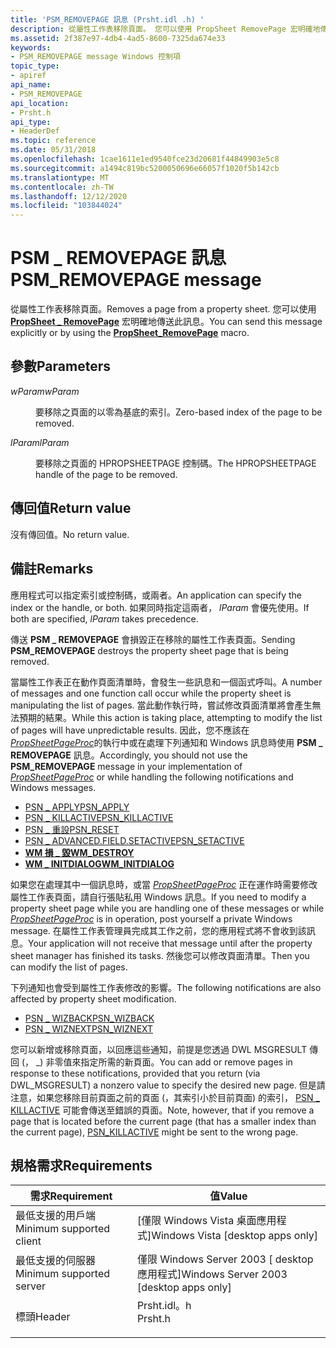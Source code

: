 ```yaml
---
title: 'PSM_REMOVEPAGE 訊息 (Prsht.idl .h) '
description: 從屬性工作表移除頁面。 您可以使用 PropSheet RemovePage 宏明確地傳送此訊息 \_ 。
ms.assetid: 2f387e97-4db4-4ad5-8600-7325da674e33
keywords:
- PSM_REMOVEPAGE message Windows 控制項
topic_type:
- apiref
api_name:
- PSM_REMOVEPAGE
api_location:
- Prsht.h
api_type:
- HeaderDef
ms.topic: reference
ms.date: 05/31/2018
ms.openlocfilehash: 1cae1611e1ed9540fce23d20681f44849903e5c8
ms.sourcegitcommit: a1494c819bc5200050696e66057f1020f5b142cb
ms.translationtype: MT
ms.contentlocale: zh-TW
ms.lasthandoff: 12/12/2020
ms.locfileid: "103844024"
---
```

# <a name="psm_removepage-message"></a><span data-ttu-id="9ac22-105">PSM \_ REMOVEPAGE 訊息</span><span class="sxs-lookup"><span data-stu-id="9ac22-105">PSM\_REMOVEPAGE message</span></span>

<span data-ttu-id="9ac22-106">從屬性工作表移除頁面。</span><span class="sxs-lookup"><span data-stu-id="9ac22-106">Removes a page from a property sheet.</span></span> <span data-ttu-id="9ac22-107">您可以使用 [**PropSheet \_ RemovePage**](/windows/desktop/api/Prsht/nf-prsht-propsheet_removepage) 宏明確地傳送此訊息。</span><span class="sxs-lookup"><span data-stu-id="9ac22-107">You can send this message explicitly or by using the [**PropSheet\_RemovePage**](/windows/desktop/api/Prsht/nf-prsht-propsheet_removepage) macro.</span></span>

## <a name="parameters"></a><span data-ttu-id="9ac22-108">參數</span><span class="sxs-lookup"><span data-stu-id="9ac22-108">Parameters</span></span>

<dl> <dt>

<span data-ttu-id="9ac22-109">*wParam*</span><span class="sxs-lookup"><span data-stu-id="9ac22-109">*wParam*</span></span> 
</dt> <dd>

<span data-ttu-id="9ac22-110">要移除之頁面的以零為基底的索引。</span><span class="sxs-lookup"><span data-stu-id="9ac22-110">Zero-based index of the page to be removed.</span></span>

</dd> <dt>

<span data-ttu-id="9ac22-111">*lParam*</span><span class="sxs-lookup"><span data-stu-id="9ac22-111">*lParam*</span></span> 
</dt> <dd>

<span data-ttu-id="9ac22-112">要移除之頁面的 HPROPSHEETPAGE 控制碼。</span><span class="sxs-lookup"><span data-stu-id="9ac22-112">The HPROPSHEETPAGE handle of the page to be removed.</span></span>

</dd> </dl>

## <a name="return-value"></a><span data-ttu-id="9ac22-113">傳回值</span><span class="sxs-lookup"><span data-stu-id="9ac22-113">Return value</span></span>

<span data-ttu-id="9ac22-114">沒有傳回值。</span><span class="sxs-lookup"><span data-stu-id="9ac22-114">No return value.</span></span>

## <a name="remarks"></a><span data-ttu-id="9ac22-115">備註</span><span class="sxs-lookup"><span data-stu-id="9ac22-115">Remarks</span></span>

<span data-ttu-id="9ac22-116">應用程式可以指定索引或控制碼，或兩者。</span><span class="sxs-lookup"><span data-stu-id="9ac22-116">An application can specify the index or the handle, or both.</span></span> <span data-ttu-id="9ac22-117">如果同時指定這兩者， *lParam* 會優先使用。</span><span class="sxs-lookup"><span data-stu-id="9ac22-117">If both are specified, *lParam* takes precedence.</span></span>

<span data-ttu-id="9ac22-118">傳送 **PSM \_ REMOVEPAGE** 會損毀正在移除的屬性工作表頁面。</span><span class="sxs-lookup"><span data-stu-id="9ac22-118">Sending **PSM\_REMOVEPAGE** destroys the property sheet page that is being removed.</span></span>

<span data-ttu-id="9ac22-119">當屬性工作表正在動作頁面清單時，會發生一些訊息和一個函式呼叫。</span><span class="sxs-lookup"><span data-stu-id="9ac22-119">A number of messages and one function call occur while the property sheet is manipulating the list of pages.</span></span> <span data-ttu-id="9ac22-120">當此動作執行時，嘗試修改頁面清單將會產生無法預期的結果。</span><span class="sxs-lookup"><span data-stu-id="9ac22-120">While this action is taking place, attempting to modify the list of pages will have unpredictable results.</span></span> <span data-ttu-id="9ac22-121">因此，您不應該在 [*PropSheetPageProc*](/windows/win32/api/prsht/nc-prsht-lpfnpspcallbacka)的執行中或在處理下列通知和 Windows 訊息時使用 **PSM \_ REMOVEPAGE** 訊息。</span><span class="sxs-lookup"><span data-stu-id="9ac22-121">Accordingly, you should not use the **PSM\_REMOVEPAGE** message in your implementation of [*PropSheetPageProc*](/windows/win32/api/prsht/nc-prsht-lpfnpspcallbacka) or while handling the following notifications and Windows messages.</span></span>

-   [<span data-ttu-id="9ac22-122">PSN \_ APPLY</span><span class="sxs-lookup"><span data-stu-id="9ac22-122">PSN\_APPLY</span></span>](psn-apply.md)
-   [<span data-ttu-id="9ac22-123">PSN \_ KILLACTIVE</span><span class="sxs-lookup"><span data-stu-id="9ac22-123">PSN\_KILLACTIVE</span></span>](psn-killactive.md)
-   [<span data-ttu-id="9ac22-124">PSN \_ 重設</span><span class="sxs-lookup"><span data-stu-id="9ac22-124">PSN\_RESET</span></span>](psn-reset.md)
-   [<span data-ttu-id="9ac22-125">PSN \_ ADVANCED.FIELD.SETACTIVE</span><span class="sxs-lookup"><span data-stu-id="9ac22-125">PSN\_SETACTIVE</span></span>](psn-setactive.md)
-   [<span data-ttu-id="9ac22-126">**WM 損 \_ 毀**</span><span class="sxs-lookup"><span data-stu-id="9ac22-126">**WM\_DESTROY**</span></span>](/windows/desktop/winmsg/wm-destroy)
-   [<span data-ttu-id="9ac22-127">**WM \_ INITDIALOG**</span><span class="sxs-lookup"><span data-stu-id="9ac22-127">**WM\_INITDIALOG**</span></span>](/windows/desktop/dlgbox/wm-initdialog)

<span data-ttu-id="9ac22-128">如果您在處理其中一個訊息時，或當 [*PropSheetPageProc*](/windows/win32/api/prsht/nc-prsht-lpfnpspcallbacka) 正在運作時需要修改屬性工作表頁面，請自行張貼私用 Windows 訊息。</span><span class="sxs-lookup"><span data-stu-id="9ac22-128">If you need to modify a property sheet page while you are handling one of these messages or while [*PropSheetPageProc*](/windows/win32/api/prsht/nc-prsht-lpfnpspcallbacka) is in operation, post yourself a private Windows message.</span></span> <span data-ttu-id="9ac22-129">在屬性工作表管理員完成其工作之前，您的應用程式將不會收到該訊息。</span><span class="sxs-lookup"><span data-stu-id="9ac22-129">Your application will not receive that message until after the property sheet manager has finished its tasks.</span></span> <span data-ttu-id="9ac22-130">然後您可以修改頁面清單。</span><span class="sxs-lookup"><span data-stu-id="9ac22-130">Then you can modify the list of pages.</span></span>

<span data-ttu-id="9ac22-131">下列通知也會受到屬性工作表修改的影響。</span><span class="sxs-lookup"><span data-stu-id="9ac22-131">The following notifications are also affected by property sheet modification.</span></span>

-   [<span data-ttu-id="9ac22-132">PSN \_ WIZBACK</span><span class="sxs-lookup"><span data-stu-id="9ac22-132">PSN\_WIZBACK</span></span>](psn-wizback.md)
-   [<span data-ttu-id="9ac22-133">PSN \_ WIZNEXT</span><span class="sxs-lookup"><span data-stu-id="9ac22-133">PSN\_WIZNEXT</span></span>](psn-wiznext.md)

<span data-ttu-id="9ac22-134">您可以新增或移除頁面，以回應這些通知，前提是您透過 DWL MSGRESULT 傳回 (， \_) 非零值來指定所需的新頁面。</span><span class="sxs-lookup"><span data-stu-id="9ac22-134">You can add or remove pages in response to these notifications, provided that you return (via DWL\_MSGRESULT) a nonzero value to specify the desired new page.</span></span> <span data-ttu-id="9ac22-135">但是請注意，如果您移除目前頁面之前的頁面 (，其索引小於目前頁面) 的索引， [PSN \_ KILLACTIVE](psn-killactive.md) 可能會傳送至錯誤的頁面。</span><span class="sxs-lookup"><span data-stu-id="9ac22-135">Note, however, that if you remove a page that is located before the current page (that has a smaller index than the current page), [PSN\_KILLACTIVE](psn-killactive.md) might be sent to the wrong page.</span></span>

## <a name="requirements"></a><span data-ttu-id="9ac22-136">規格需求</span><span class="sxs-lookup"><span data-stu-id="9ac22-136">Requirements</span></span>



| <span data-ttu-id="9ac22-137">需求</span><span class="sxs-lookup"><span data-stu-id="9ac22-137">Requirement</span></span> | <span data-ttu-id="9ac22-138">值</span><span class="sxs-lookup"><span data-stu-id="9ac22-138">Value</span></span> |
|-------------------------------------|------------------------------------------------------------------------------------|
| <span data-ttu-id="9ac22-139">最低支援的用戶端</span><span class="sxs-lookup"><span data-stu-id="9ac22-139">Minimum supported client</span></span><br/> | <span data-ttu-id="9ac22-140">\[僅限 Windows Vista 桌面應用程式\]</span><span class="sxs-lookup"><span data-stu-id="9ac22-140">Windows Vista \[desktop apps only\]</span></span><br/>                                     |
| <span data-ttu-id="9ac22-141">最低支援的伺服器</span><span class="sxs-lookup"><span data-stu-id="9ac22-141">Minimum supported server</span></span><br/> | <span data-ttu-id="9ac22-142">僅限 Windows Server 2003 \[ desktop 應用程式\]</span><span class="sxs-lookup"><span data-stu-id="9ac22-142">Windows Server 2003 \[desktop apps only\]</span></span><br/>                               |
| <span data-ttu-id="9ac22-143">標頭</span><span class="sxs-lookup"><span data-stu-id="9ac22-143">Header</span></span><br/>                   | <dl> <span data-ttu-id="9ac22-144"><dt>Prsht.idl。h</dt></span><span class="sxs-lookup"><span data-stu-id="9ac22-144"><dt>Prsht.h</dt></span></span> </dl> |



 

